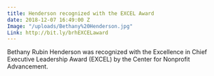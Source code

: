 ```yaml
---
title: Henderson recognized with the EXCEL Award
date: 2018-12-07 16:49:00 Z
Image: "/uploads/Bethany%20Henderson.jpg"
Link: http://bit.ly/brhEXCELaward
---
```


Bethany Rubin Henderson was recognized with the Excellence in Chief Executive Leadership Award (EXCEL) by the Center for Nonprofit Advancement.
